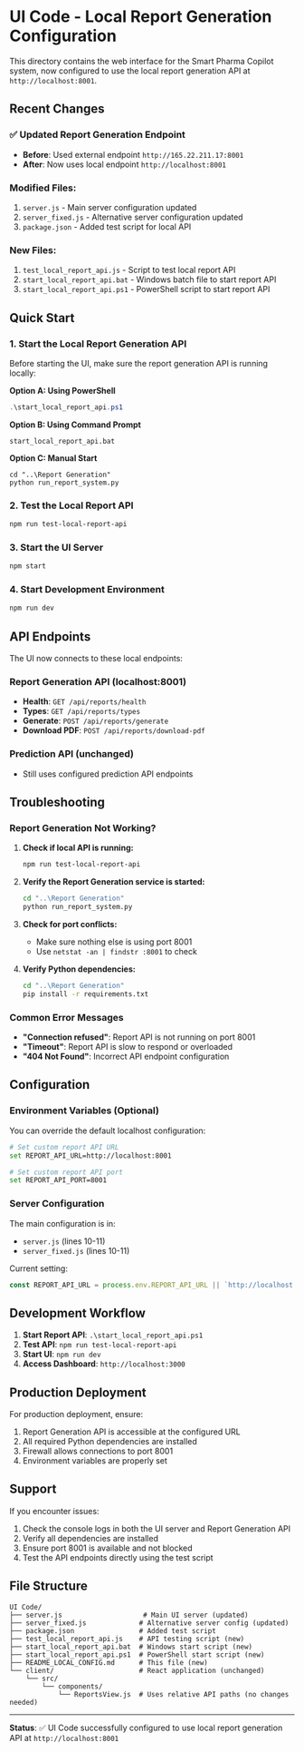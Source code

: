 # UI Code - Local Report Generation Configuration

This directory contains the web interface for the Smart Pharma Copilot system, now configured to use the local report generation API at `http://localhost:8001`.

## Recent Changes

### ✅ Updated Report Generation Endpoint
- **Before**: Used external endpoint `http://165.22.211.17:8001`
- **After**: Now uses local endpoint `http://localhost:8001`

### Modified Files:
1. `server.js` - Main server configuration updated
2. `server_fixed.js` - Alternative server configuration updated
3. `package.json` - Added test script for local API

### New Files:
1. `test_local_report_api.js` - Script to test local report API
2. `start_local_report_api.bat` - Windows batch file to start report API
3. `start_local_report_api.ps1` - PowerShell script to start report API

## Quick Start

### 1. Start the Local Report Generation API
Before starting the UI, make sure the report generation API is running locally:

**Option A: Using PowerShell**
```powershell
.\start_local_report_api.ps1
```

**Option B: Using Command Prompt**
```batch
start_local_report_api.bat
```

**Option C: Manual Start**
```batch
cd "..\Report Generation"
python run_report_system.py
```

### 2. Test the Local Report API
```bash
npm run test-local-report-api
```

### 3. Start the UI Server
```bash
npm start
```

### 4. Start Development Environment
```bash
npm run dev
```

## API Endpoints

The UI now connects to these local endpoints:

### Report Generation API (localhost:8001)
- **Health**: `GET /api/reports/health`
- **Types**: `GET /api/reports/types`
- **Generate**: `POST /api/reports/generate`
- **Download PDF**: `POST /api/reports/download-pdf`

### Prediction API (unchanged)
- Still uses configured prediction API endpoints

## Troubleshooting

### Report Generation Not Working?

1. **Check if local API is running:**
   ```bash
   npm run test-local-report-api
   ```

2. **Verify the Report Generation service is started:**
   ```bash
   cd "..\Report Generation"
   python run_report_system.py
   ```

3. **Check for port conflicts:**
   - Make sure nothing else is using port 8001
   - Use `netstat -an | findstr :8001` to check

4. **Verify Python dependencies:**
   ```bash
   cd "..\Report Generation"
   pip install -r requirements.txt
   ```

### Common Error Messages

- **"Connection refused"**: Report API is not running on port 8001
- **"Timeout"**: Report API is slow to respond or overloaded
- **"404 Not Found"**: Incorrect API endpoint configuration

## Configuration

### Environment Variables (Optional)
You can override the default localhost configuration:

```bash
# Set custom report API URL
set REPORT_API_URL=http://localhost:8001

# Set custom report API port
set REPORT_API_PORT=8001
```

### Server Configuration
The main configuration is in:
- `server.js` (lines 10-11)
- `server_fixed.js` (lines 10-11)

Current setting:
```javascript
const REPORT_API_URL = process.env.REPORT_API_URL || `http://localhost:8001`;
```

## Development Workflow

1. **Start Report API**: `.\start_local_report_api.ps1`
2. **Test API**: `npm run test-local-report-api`
3. **Start UI**: `npm run dev`
4. **Access Dashboard**: `http://localhost:3000`

## Production Deployment

For production deployment, ensure:
1. Report Generation API is accessible at the configured URL
2. All required Python dependencies are installed
3. Firewall allows connections to port 8001
4. Environment variables are properly set

## Support

If you encounter issues:
1. Check the console logs in both the UI server and Report Generation API
2. Verify all dependencies are installed
3. Ensure port 8001 is available and not blocked
4. Test the API endpoints directly using the test script

## File Structure

```
UI Code/
├── server.js                    # Main UI server (updated)
├── server_fixed.js             # Alternative server config (updated)
├── package.json                # Added test script
├── test_local_report_api.js    # API testing script (new)
├── start_local_report_api.bat  # Windows start script (new)
├── start_local_report_api.ps1  # PowerShell start script (new)
├── README_LOCAL_CONFIG.md      # This file (new)
└── client/                     # React application (unchanged)
    └── src/
        └── components/
            └── ReportsView.js  # Uses relative API paths (no changes needed)
```

---

**Status**: ✅ UI Code successfully configured to use local report generation API at `http://localhost:8001`

